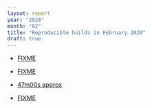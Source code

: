 ```yaml
---
layout: report
year: "2020"
month: "02"
title: "Reproducible builds in February 2020"
draft: true
---
```


* [FIXME](https://lists.debian.org/debian-devel/2020/02/msg00121.html)

* [FIXME](https://salsa.debian.org/python-team/modules/python-django/commit/e43666ba7bdb8cbc73c6c738a11de44fb66fa9c0)

* [47m00s approx](https://fosdem.org/2020/schedule/event/debate_license_compliance/)

* [FIXME](https://github.com/pybind/python_example/pull/53)
